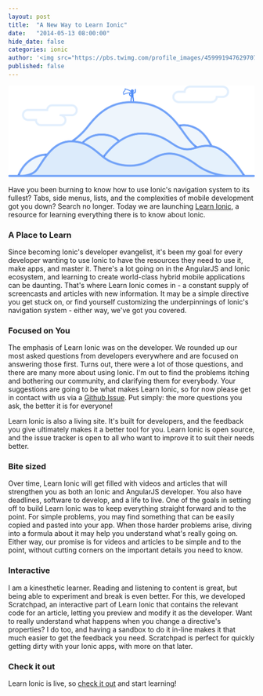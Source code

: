 ```yaml
---
layout: post
title:  "A New Way to Learn Ionic"
date:   "2014-05-13 08:00:00"
hide_date: false
categories: ionic
author: '<img src="https://pbs.twimg.com/profile_images/459991947629707264/XH7WLH71_400x400.jpeg" class="author-icon"><a href="http://twitter.com/justicefries" target="_blank">Gerred Dillon</a>'
published: false
---
```


<img class="showcase-image" src="/img/blog/learn-ionic.png">

Have you been burning to know how to use Ionic's navigation system to its fullest? Tabs, side menus, lists, and the complexities of mobile development got you down? Search no longer. Today we are launching [Learn Ionic](http://learn.ionicframework.com), a resource for learning everything there is to know about Ionic.

<!-- more -->

### A Place to Learn

Since becoming Ionic's developer evangelist, it's been my goal for every developer wanting to use Ionic to have the resources they need to use it, make apps, and master it. There's a lot going on in the AngularJS and Ionic ecosystem, and learning to create world-class hybrid mobile applications can be daunting. That's where Learn Ionic comes in - a constant supply of screencasts and articles with new information. It may be a simple directive you get stuck on, or find yourself customizing the underpinnings of Ionic's navigation system - either way, we've got you covered.

### Focused on You

The emphasis of Learn Ionic was on the developer. We rounded up our most asked questions from developers everywhere and are focused on answering those first. Turns out, there were a lot of those questions, and there are many more about using Ionic. I'm out to find the problems itching and bothering our community, and clarifying them for everybody. Your suggestions are going to be what makes Learn Ionic, so for now please get in contact with us via a [Github Issue](https://github.com/driftyco/ionic-learn/issues/new). Put simply: the more questions you ask, the better it is for everyone!

Learn Ionic is also a living site. It's built for developers, and the feedback you give ultimately makes it a better tool for you. Learn Ionic is open source, and the issue tracker is open to all who want to improve it to suit their needs better.

### Bite sized

Over time, Learn Ionic will get filled with videos and articles that will strengthen you as both an Ionic and AngularJS developer. You also have deadlines, software to develop, and a life to live. One of the goals in setting off to build Learn Ionic was to keep everything straight forward and to the point. For simple problems, you may find something that can be easily copied and pasted into your app. When those harder problems arise, diving into a formula about it may help you understand what's really going on. Either way, our promise is for videos and articles to be simple and to the point, without cutting corners on the important details you need to know.

### Interactive

I am a kinesthetic learner. Reading and listening to content is great, but being able to experiment and break is even better. For this, we developed Scratchpad, an interactive part of Learn Ionic that contains the relevant code for an article, letting you preview and modify it as the developer. Want to really understand what happens when you change a directive's properties? I do too, and having a sandbox to do it in-line makes it that much easier to get the feedback you need. Scratchpad is perfect for quickly getting dirty with your Ionic apps, with more on that later.

### Check it out

Learn Ionic is live, so [check it out](http://learn.ionicframework.com) and start learning!

